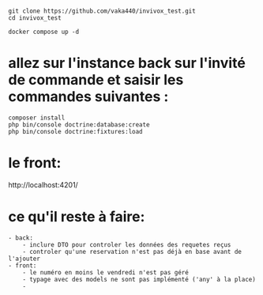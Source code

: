 # 

```
git clone https://github.com/vaka440/invivox_test.git
cd invivox_test

docker compose up -d
```

# allez sur l'instance back sur l'invité de commande et saisir les commandes suivantes :

```
composer install
php bin/console doctrine:database:create
php bin/console doctrine:fixtures:load
```

# le front: 

http://localhost:4201/

# ce qu'il reste à faire:
    - back:
        - inclure DTO pour controler les données des requetes reçus
        - controler qu'une reservation n'est pas déjà en base avant de l'ajouter
    - front:
        - le numéro en moins le vendredi n'est pas géré
        - typage avec des models ne sont pas implémenté ('any' à la place)
        - 